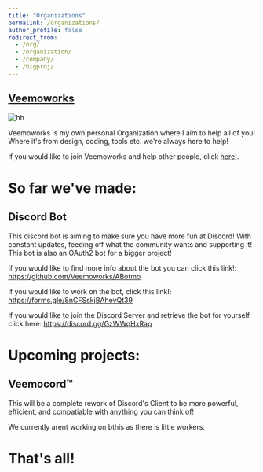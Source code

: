 ```yaml
---
title: "Organizations"
permalink: /organizations/
author_profile: false
redirect_from:
  - /org/
  - /organization/
  - /company/
  - /bigproj/
---
```


## [Veemoworks](https://github.com/Veemoworks)

![hh](https://github.com/user-attachments/assets/3672bc61-fe1a-4f94-bf99-c820dc54a7d5)

Veemoworks is my own personal Organization where I aim to help all of you! Where it's from design, coding, tools etc. we're always here to help!

If you would like to join Veemoworks and help other people, click [here!](https://forms.gle/8nCFSskjBAhevQt39).


# So far we've made:

## Discord Bot
This discord bot is aiming to make sure you have more fun at Discord! With constant updates, feeding off what the community wants and supporting it! This bot is also an OAuth2 bot for a bigger project!

If you would like to find more info about the bot you can click this link!: https://github.com/Veemoworks/ABotmo

If you would like to work on the bot, click this link!: https://forms.gle/8nCFSskjBAhevQt39

If you would like to join the Discord Server and retrieve the bot for yourself click here: https://discord.gg/GzWWqHxRap


# Upcoming projects:

## Veemocord™
This will be a complete rework of Discord's Client to be more powerful, efficient, and compatiable with anything you can think of!

We currently arent working on bthis as there is little workers.



That's all!
======
